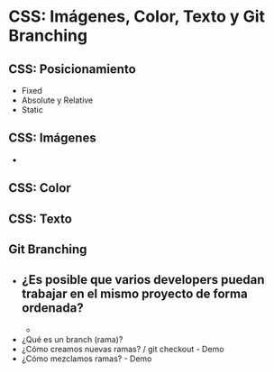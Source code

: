 # CSS: Imágenes, Color, Texto y Git Branching

## CSS: Posicionamiento
- Fixed
- Absolute y Relative
- Static

## CSS: Imágenes
- 

## CSS: Color

## CSS: Texto

## Git Branching

- ¿Es posible que varios developers puedan trabajar en el mismo proyecto de forma ordenada?
    - 
    - 
- ¿Qué es un branch (rama)?
- ¿Cómo creamos nuevas ramas? / git checkout - Demo
- ¿Cómo mezclamos ramas? - Demo